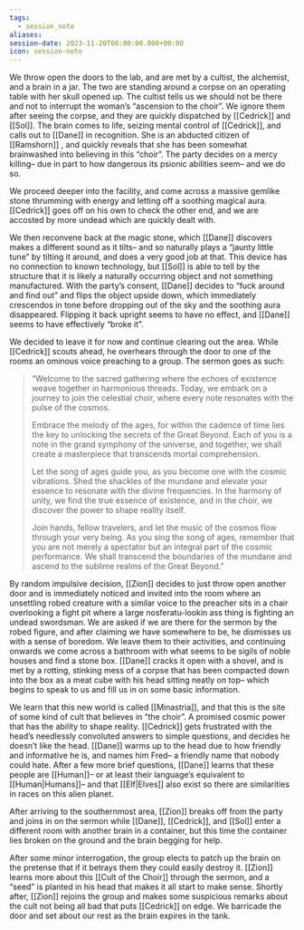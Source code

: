 ```yaml
---
tags:
  - session_note
aliases: 
session-date: 2023-11-20T00:00:00.000+00:00
icon: session-note
---
```


We throw open the doors to the lab, and are met by a cultist, the alchemist, and a brain in a jar. The two are standing around a corpse on an operating table with her skull opened up. The cultist tells us we should not be there and not to interrupt the woman’s “ascension to the choir”. We ignore them after seeing the corpse, and they are quickly dispatched by [[Cedrick]] and [[Sol]]. The brain comes to life, seizing mental control of [[Cedrick]], and calls out to [[Dane]] in recognition. She is an abducted citizen of [[Ramshorn]] , and quickly reveals that she has been somewhat brainwashed into believing in this “choir”. The party decides on a mercy killing– due in part to how dangerous its psionic abilities seem– and we do so. 

We proceed deeper into the facility, and come across a massive gemlike stone thrumming with energy and letting off a soothing magical aura. [[Cedrick]]  goes off on his own to check the other end, and we are accosted by more undead which are quickly dealt with. 

We then reconvene back at the magic stone, which [[Dane]]  discovers makes a different sound as it tilts– and so naturally plays a “jaunty little tune” by tilting it around, and does a very good job at that. This device has no connection to known technology, but [[Sol]]  is able to tell by the structure that it is likely a naturally occurring object and not something manufactured. With the party’s consent, [[Dane]]  decides to “fuck around and find out” and flips the object upside down, which immediately crescendos in tone before dropping out of the sky and the soothing aura disappeared. Flipping it back upright seems to have no effect, and [[Dane]]  seems to have effectively “broke it”.

We decided to leave it for now and continue clearing out the area. While [[Cedrick]]  scouts ahead, he overhears through the door to one of the rooms an ominous voice preaching to a group. The sermon goes as such:

>“Welcome to the sacred gathering where the echoes of existence weave together in harmonious threads. Today, we embark on a journey to join the celestial choir, where every note resonates with the pulse of the cosmos.
>
>Embrace the melody of the ages, for within the cadence of time lies the key to unlocking the secrets of the Great Beyond. Each of you is a note in the grand symphony of the universe, and together, we shall create a masterpiece that transcends mortal comprehension.
>
>Let the song of ages guide you, as you become one with the cosmic vibrations. Shed the shackles of the mundane and elevate your essence to resonate with the divine frequencies. In the harmony of unity, we find the true essence of existence, and in the choir, we discover the power to shape reality itself.
>
>Join hands, fellow travelers, and let the music of the cosmos flow through your very being. As you sing the song of ages, remember that you are not merely a spectator but an integral part of the cosmic performance. We shall transcend the boundaries of the mundane and ascend to the sublime realms of the Great Beyond.”

By random impulsive decision, [[Zion]]  decides to just throw open another door and is immediately noticed and invited into the room where an unsettling robed creature with a similar voice to the preacher sits in a chair overlooking a fight pit where a large nosferatu-lookin ass thing is fighting an undead swordsman. We are asked if we are there for the sermon by the robed figure, and after claiming we have somewhere to be, he dismisses us with a sense of boredom. We leave them to their activities, and continuing onwards we come across a bathroom with what seems to be sigils of noble houses and find a stone box. [[Dane]]  cracks it open with a shovel, and is met by a rotting, stinking mess of a corpse that has been compacted down into the box as a meat cube with his head sitting neatly on top– which begins to speak to us and fill us in on some basic information.

We learn that this new world is called [[Minastria]], and that this is the site of some kind of cult that believes in “the choir”. A promised cosmic power that has the ability to shape reality. [[Cedrick]] gets frustrated with the head’s needlessly convoluted answers to simple questions, and decides he doesn’t like the head. [[Dane]] warms up to the head due to how friendly and informative he is, and names him Fred– a friendly name that nobody could hate. After a few more brief questions, [[Dane]] learns that these people are [[Human]]– or at least their language’s equivalent to [[Human|Humans]]– and that [[Elf|Elves]] also exist so there are similarities in races on this alien planet.

After arriving to the southernmost area, [[Zion]] breaks off from the party and joins in on the sermon while [[Dane]], [[Cedrick]], and [[Sol]] enter a different room with another brain in a container, but this time the container lies broken on the ground and the brain begging for help. 

After some minor interrogation, the group elects to patch up the brain on the pretense that if it betrays them they could easily destroy it. [[Zion]] learns more about this [[Cult of the Choir]] through the sermon, and a “seed” is planted in his head that makes it all start to make sense. Shortly after, [[Zion]] rejoins the group and makes some suspicious remarks about the cult not being all bad that puts [[Cedrick]] on edge. We barricade the door and set about our rest as the brain expires in the tank.